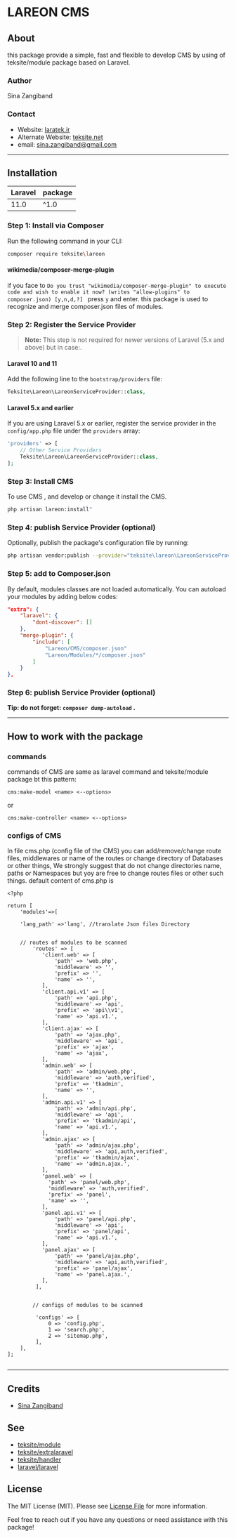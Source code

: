 
# LAREON CMS

## About
this package provide a simple, fast and flexible to develop CMS by using of teksite/module package based on Laravel.


### Author
Sina Zangiband

### Contact
- Website: [laratek.ir](https://laratek.ir)
- Alternate Website: [teksite.net](https://teksite.net)
- email: [sina.zangiband@gmail.com](sina.zangiband@gmail.com)
---

## Installation

| **Laravel** | **package** |
|-------------|-------------|
| 11.0        | ^1.0        |

### Step 1: Install via Composer
Run the following command in your CLI:

```bash
composer require teksite\lareon
```
#### wikimedia/composer-merge-plugin
if you face to ``Do you trust "wikimedia/composer-merge-plugin" to execute code and wish to enable it now? (writes "allow-plugins" to composer.json) [y,n,d,?]
`` press ``y`` and enter. this package is used to recognize and merge composer.json files of modules. 
### Step 2: Register the Service Provider
> **Note:** This step is not required for newer versions of Laravel (5.x and above) but in case:.

#### Laravel 10 and 11
Add the following line to the `bootstrap/providers` file:

```php
Teksite\Lareon\LareonServiceProvider::class,
```

#### Laravel 5.x and earlier
If you are using Laravel 5.x or earlier, register the service provider in the `config/app.php` file under the `providers` array:

```php
'providers' => [
    // Other Service Providers
    Teksite\Lareon\LareonServiceProvider::class,
];
```
### Step 3: Install CMS
To use CMS , and develop or change it install the CMS. 
```bash
php artisan lareon:install"
```


### Step 4: publish Service Provider (optional)
Optionally, publish the package's configuration file by running:

```bash
php artisan vendor:publish --provider="teksite\lareon\LareonServiceProvider"
```

### Step 5: add to Composer.json
By default, modules classes are not loaded automatically. You can autoload your modules by adding below codes:


```json
"extra": {
    "laravel": {
        "dont-discover": []
    },
    "merge-plugin": {
        "include": [
            "Lareon/CMS/composer.json"
            "Lareon/Modules/*/composer.json"
        ]
    }
},
```
### Step 6: publish Service Provider (optional)
**Tip: do not forget: `composer dump-autoload` .**

---

## How to work with the package

### commands
commands of CMS are same as laravel command and teksite/module package bt this pattern:
```
cms:make-model <name> <--options>
```
or
```
cms:make-controller <name> <--options>
```

### configs of CMS
In file cms.php (config file of the CMS) you can add/remove/change route files, middlewares or name of the routes or change directory of Databases or other things, We strongly suggest that do not change directories name, paths or Namespaces but yoy are free to change routes files or other such things.
default content of cms.php is

```
<?php

return [
    'modules'=>[

    'lang_path' =>'lang', //translate Json files Directory


    // routes of modules to be scanned
        'routes' => [
           'client.web' => [
               'path' => 'web.php',
               'middleware' => '',
               'prefix' => '',
               'name' => '',
           ],
           'client.api.v1' => [
               'path' => 'api.php',
               'middleware' => 'api',
               'prefix' => 'api\\v1',
               'name' => 'api.v1.',
           ],
           'client.ajax' => [
               'path' => 'ajax.php',
               'middleware' => 'api',
               'prefix' => 'ajax',
               'name' => 'ajax',
           ],
           'admin.web' => [
               'path' => 'admin/web.php',
               'middleware' => 'auth,verified',
               'prefix' => 'tkadmin',
               'name' => '',
           ],
           'admin.api.v1' => [
               'path' => 'admin/api.php',
               'middleware' => 'api',
               'prefix' => 'tkadmin/api',
               'name' => 'api.v1.',
           ],
           'admin.ajax' => [
               'path' => 'admin/ajax.php',
               'middleware' => 'api,auth,verified',
               'prefix' => 'tkadmin/ajax',
               'name' => 'admin.ajax.',
           ],
           'panel.web' => [
             'path' => 'panel/web.php',
             'middleware' => 'auth,verified',
             'prefix' => 'panel',
             'name' => '',
           ],
           'panel.api.v1' => [
               'path' => 'panel/api.php',
               'middleware' => 'api',
               'prefix' => 'panel/api',
               'name' => 'api.v1.',
           ],
           'panel.ajax' => [
               'path' => 'panel/ajax.php',
               'middleware' => 'api,auth,verified',
               'prefix' => 'panel/ajax',
               'name' => 'panel.ajax.',
           ],
         ],


        // configs of modules to be scanned

         'configs' => [
             0 => 'config.php',
             1 => 'search.php',
             2 => 'sitemap.php',
         ],
    ],
];


```



---
## Credits

- [Sina Zangiband](https://github.com/teksite)

## See
- [teksite/module](https://github.com/teksite/module)
- [teksite/extralaravel](https://github.com/teksite/extralaravel)
- [teksite/handler](https://github.com/teksite/handler)
- [laravel/laravel](https://github.com/laravel/laravel)

## License

The MIT License (MIT). Please see [License File](LICENSE.md) for more information.

Feel free to reach out if you have any questions or need assistance with this package!
